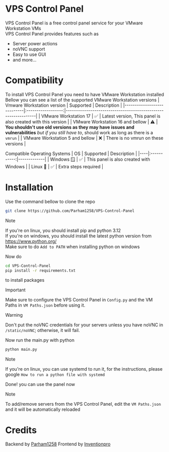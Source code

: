 # VPS Control Panel
VPS Control Panel is a free control panel service for your VMware Workstation VMs  
VPS Control Panel provides features such as
- Server power actions
- noVNC support
- Easy to use GUI
- and more...
# Compatibility
To install VPS Control Panel you need to have VMware Workstation installed  
Bellow you can see a list of the supported VMware Workstation versions
| Vmware Workstation version | Supported | Description                                                   |
|----------------------------|:------------------:|---------------------------------------------------------------|
| VMware Workstation 17      | ✅ | Latest version, This panel is also created with this version  |
| VMware Workstation 16 and bellow | ⚠️ | **You shouldn't use old versions as they may have issues and vulnerabilities** *but if you still have to*, should work as long as there is a `vmrun` |
| VMware Workstation 5 and bellow | ❌ | There is no vmrun on these versions |

Compatible Operating Systems
| OS | Supported | Description |
|----|:-----------:|-------------|
| Windows 🪟 | ✅ | This panel is also created with Windows |
| Linux 🐧 | ✅ | Extra steps required |
# Installation
Use the command bellow to clone the repo
```sh
git clone https://github.com/Parham1258/VPS-Control-Panel
```
> [!NOTE]
> If you're on linux, you should install pip and python 3.12  
> If you're on windows, you should install the latest python version from https://www.python.org/  
> Make sure to do `Add to PATH` when installing python on windows

Now do
```sh
cd VPS-Control-Panel
pip install -r requirements.txt
```
to install packages
> [!IMPORTANT]
> Make sure to configure the VPS Control Panel in `Config.py` and the VM Paths in `VM Paths.json` before using it.

> [!WARNING]
> Don't put the noVNC credentials for your servers unless you have noVNC in `/static/noVNC`; otherwise, it will fail.

Now run the main.py with python
```sh
python main.py
```
> [!NOTE]
> If you're on linux, you can use systemd to run it, for the instructions, please google `How to run a python file with systemd`

Done! you can use the panel now

> [!NOTE]
> To add/remove servers from the VPS Control Panel, edit the `VM Paths.json` and it will be automatically reloaded
# Credits
Backend by [Parham1258](https://github.com/Parham1258)
Frontend by [Inventionpro](https://github.com/inventionpro)